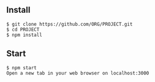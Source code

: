 ## Install

    $ git clone https://github.com/ORG/PROJECT.git
    $ cd PROJECT
    $ npm install

## Start

    $ npm start
    Open a new tab in your web browser on localhost:3000
